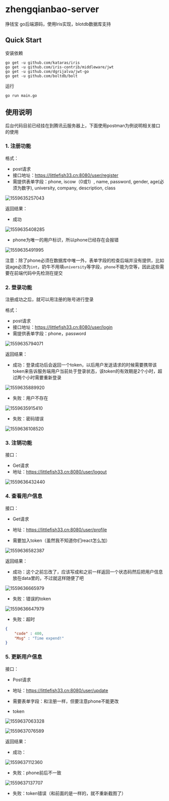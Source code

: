 # zhengqianbao-server
挣钱宝 go后端源码，使用Iris实现，blotdb数据库支持

## Quick Start

安装依赖

```
go get -u github.com/kataras/iris
go get -u github.com/iris-contrib/middleware/jwt
go get -u github.com/dgrijalva/jwt-go
go get -u github.com/boltdb/bolt
```

运行

```
go run main.go
```

## 使用说明

后台代码目前已经挂在到腾讯云服务器上，下面使用postman为例说明相关接口的使用

### 1. 注册功能

格式：

* post请求
* 接口地址：https://littlefish33.cn:8080/user/register
* 需提供表单字段：phone, iscow（0或1）, name, password, gender, age(必须为数字), university, company, description, class

![1559635257043](assets/1559635257043.png)

返回结果：

* 成功

![1559635408285](assets/1559635408285.png)

* phone为唯一的用户标识，所以phone已经存在会报错

![1559635491995](assets/1559635491995.png)



注意：除了phone必须在数据库中唯一外，表单字段的检查后端并没有提供，比如说age必须为`int`，奶牛不用填`university`等字段，`phone`不能为空等，因此这些需要在前端代码中先检测在提交

### 2. 登录功能

注册成功之后，就可以用注册的账号进行登录

格式：

- post请求
- 接口地址：https://littlefish33.cn:8080/user/login
- 需提供表单字段：phone，password

![1559635794071](assets/1559635794071.png)

返回结果：

- 成功：登录成功后会返回一个token，以后用户发送请求的时候需要携带该token来告诉服务端用户当前处于登录状态，该token的有效期是2个小时，超过两个小时需要重新登录

![1559635889920](assets/1559635889920.png)

* 失败：用户不存在

![1559635915410](assets/1559635915410.png)

* 失败：密码错误

![1559636108520](assets/1559636108520.png)

### 3. 注销功能

接口：

* Get请求
* 地址：https://littlefish33.cn:8080/user/logout

![1559636432440](assets/1559636432440.png)

### 4. 查看用户信息

接口：

* Get请求
* 地址：https://littlefish33.cn:8080/user/profile

* 需要加入token（虽然我不知道你们react怎么加）

![1559636582387](assets/1559636582387.png)

返回结果：

* 成功：这个之前忘改了，应该写成和之前一样返回一个状态码然后把用户信息放在data里的，不过就这样随便了吧

![1559636665979](assets/1559636665979.png)

* 失败：错误的token

![1559636647979](assets/1559636647979.png)

* 失败：超时

```json
{
    "code" : 400,
    "Msg" : "Time expend!"
}
```

### 5. 更新用户信息

接口：

* Post请求
* 地址：https://littlefish33.cn:8080/user/update
* 需要表单字段：和注册一样，但要注意phone不能更改

* token

![1559637063328](assets/1559637063328.png)

![1559637076589](assets/1559637076589.png)

返回结果：

* 成功：

![1559637112360](assets/1559637112360.png)

* 失败：phone前后不一致

![1559637137707](assets/1559637137707.png)

* 失败：token错误（和前面的是一样的，就不重新截图了）